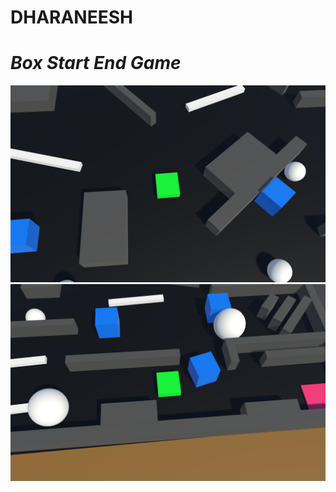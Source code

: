 # DHARANEESH
# _Box Start End Game_


<tr>
    <td valign="top"><img src="./Screenshot 2024-02-15 153206.png"/></td>
</tr>

<tr>
    <td valign="top"><img src="./Screenshot 2024-02-15 192500.png"/></td>
<tr>
